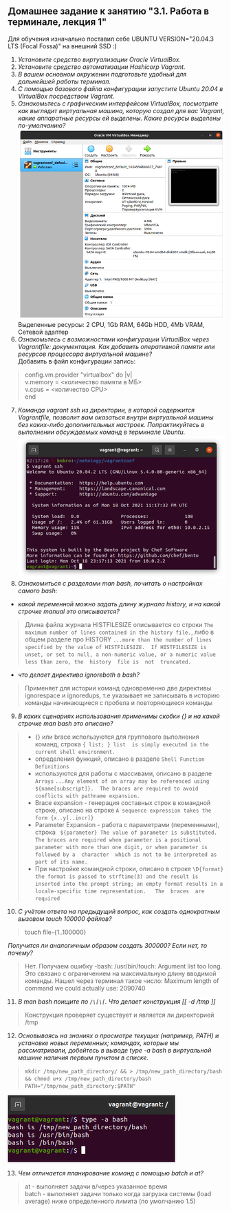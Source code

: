 ## Домашнее задание к занятию "3.1. Работа в терминале, лекция 1"  
Для обучения изначально поставил себе UBUNTU VERSION="20.04.3 LTS (Focal Fossa)" на внешний SSD :)
1. _Установите средство виртуализации Oracle VirtualBox._  
2. _Установите средство автоматизации Hashicorp Vagrant._  
3. _В вашем основном окружении подготовьте удобный для дальнейшей работы терминал._  
4. _С помощью базового файла конфигурации запустите Ubuntu 20.04 в VirtualBox посредством Vagrant._  
5. _Ознакомьтесь с графическим интерфейсом VirtualBox, посмотрите как выглядит виртуальная машина, которую создал для вас Vagrant, какие аппаратные ресурсы ей выделены. Какие ресурсы выделены по-умолчанию?_  
![vbox_1.png](vbox_1.png)  
Выделенные ресурсы: 2 CPU, 1Gb RAM, 64Gb HDD, 4Mb VRAM, Сетевой адаптер  
6. _Ознакомьтесь с возможностями конфигурации VirtualBox через Vagrantfile: документация. Как добавить оперативной памяти или ресурсов процессора виртуальной машине?_    
Добавить в файл конфигурации запись:
> config.vm.provider "virtualbox" do |v|  
  v.memory = <количество памяти в МБ>  
  v.cpus = <количество CPU>  
end

7. _Команда vagrant ssh из директории, в которой содержится Vagrantfile, позволит вам оказаться внутри виртуальной машины без каких-либо дополнительных настроек. Попрактикуйтесь в выполнении обсуждаемых команд в терминале Ubuntu._  
![ssh.png](ssh.png)  
8. _Ознакомиться с разделами man bash, почитать о настройках самого bash:_  
+ _какой переменной можно задать длину журнала history, и на какой строчке manual это описывается?_
> Длина файла журнала HISTFILESIZE описывается со строки `The maximum number of lines contained in the history file.`, либо в общем разделе про HISTORY `...more than the number of lines specified by the value of HISTFILESIZE.  If HISTFILESIZE is unset, or set to null, a non-numeric value, or a numeric value less than zero, the  history  file is  not  truncated.`

+ _что делает директива ignoreboth в bash?_  
> Применяет для истории команд одновременно две директивы ignorespace и ignoredups, т.е указывает не записывать в историю команды начинающиеся с пробела и повторяющиеся команды

9. _В каких сценариях использования применимы скобки {} и на какой строчке man bash это описано?_  
>+ {} или brace используются для группового выполнения команд, строка  `{ list; } list  is simply executed in the current shell environment.`  
>+ определения функций, описано в разделе `Shell Function Definitions`  
>+ используются для работы с массивами, описано в разделе `Arrays` `...Any element of an array may be referenced using ${name[subscript]}.  The braces are required to avoid conflicts with pathname expansion.`  
>+ Brace expansion - генерация составных строк в командной строке, описано на строке `A sequence expression takes the form {x..y[..incr]}`  
>+ Parameter Expansion - работа с параметрами (переменными), строка ` ${parameter} The value of parameter is substituted.  The braces are required when parameter is a positional parameter with more than one digit, or when parameter is followed by a  character  which is not to be interpreted as part of its name.`  
>+ При настройке командной строки, описано в строке `\D{format} the format is passed to strftime(3) and the result is inserted into the prompt string; an empty format results in a locale-specific time representation.   The  braces  are  required`  

10. _С учётом ответа на предыдущий вопрос, как создать однократным вызовом touch 100000 файлов?_  
> touch file-{1..100000}  

_Получится ли аналогичным образом создать 300000? Если нет, то почему?_  
> Нет. Получаем ошибку -bash: /usr/bin/touch: Argument list too long.  
> Это связано с ограничением на максимальную длину вводимой команды. Нашел через терминал такое число: Maximum length of command we could actually use: 2090740  

11. _В man bash поищите по `/\[\[`. Что делает конструкция [[ -d /tmp ]]_  
> Конструкция проверяет существует и является ли директорией /tmp

12. _Основываясь на знаниях о просмотре текущих (например, PATH) и установке новых переменных; командах, которые мы рассматривали, добейтесь в выводе type -a bash в виртуальной машине наличия первым пунктом в списке._  
> `mkdir /tmp/new_path_directory/ && > /tmp/new_path_directory/bash && chmod u+x /tmp/new_path_directory/bash`   
> `PATH="/tmp/new_path_directory:$PATH"`  

![type.png](type.png)

13. _Чем отличается планирование команд с помощью batch и at?_  
> at - выполняет задачи в/через указанное время  
> batch - выполняет задачи только когда загрузка системы (load average) ниже определенного лимита (по умолчанию 1.5)
